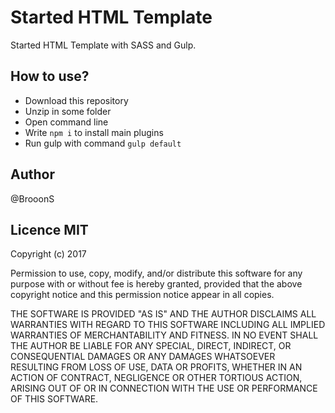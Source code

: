 # Started HTML Template
Started HTML Template with SASS and Gulp.

## How to use?

 - Download this repository
 - Unzip in some folder
 - Open command line
 - Write `npm i` to install main plugins
 - Run gulp with command `gulp default`

## Author
@BrooonS

## Licence MIT
Copyright (c) 2017

Permission to use, copy, modify, and/or distribute this software for any purpose with or without fee is hereby granted, provided that the above copyright notice and this permission notice appear in all copies.

THE SOFTWARE IS PROVIDED "AS IS" AND THE AUTHOR DISCLAIMS ALL WARRANTIES WITH REGARD TO THIS SOFTWARE INCLUDING ALL IMPLIED WARRANTIES OF MERCHANTABILITY AND FITNESS. IN NO EVENT SHALL THE AUTHOR BE LIABLE FOR ANY SPECIAL, DIRECT, INDIRECT, OR CONSEQUENTIAL DAMAGES OR ANY DAMAGES WHATSOEVER RESULTING FROM LOSS OF USE, DATA OR PROFITS, WHETHER IN AN ACTION OF CONTRACT, NEGLIGENCE OR OTHER TORTIOUS ACTION, ARISING OUT OF OR IN CONNECTION WITH THE USE OR PERFORMANCE OF THIS SOFTWARE.

